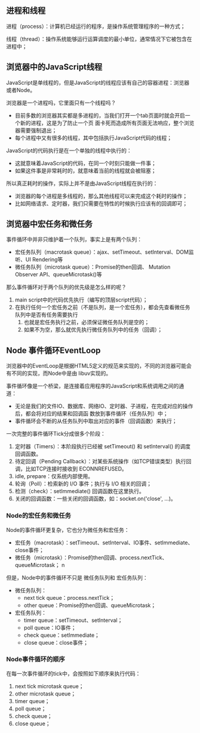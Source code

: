 ## 进程和线程

进程（process）：计算机已经运行的程序，是操作系统管理程序的一种方式； 

线程（thread）：操作系统能够运行运算调度的最小单位，通常情况下它被包含在进程中；

## 浏览器中的JavaScript线程

JavaScript是单线程的，但是JavaScript的线程应该有自己的容器进程：浏览器或者Node。

浏览器是一个进程吗，它里面只有一个线程吗？

- 目前多数的浏览器其实都是多进程的，当我们打开一个tab页面时就会开启一个新的进程，这是为了防止一个页 面卡死而造成所有页面无法响应，整个浏览器需要强制退出； 
- 每个进程中又有很多的线程，其中包括执行JavaScript代码的线程；

JavaScript的代码执行是在一个单独的线程中执行的：

- 这就意味着JavaScript的代码，在同一个时刻只能做一件事； 
- 如果这件事是非常耗时的，就意味着当前的线程就会被阻塞；

所以真正耗时的操作，实际上并不是由JavaScript线程在执行的：

- 浏览器的每个进程是多线程的，那么其他线程可以来完成这个耗时的操作； 
- 比如网络请求、定时器，我们只需要在特性的时候执行应该有的回调即可；

## 浏览器中宏任务和微任务

事件循环中并非只维护着一个队列，事实上是有两个队列：

- 宏任务队列（macrotask queue）：ajax、setTimeout、setInterval、DOM监听、UI Rendering等 
- 微任务队列（microtask queue）：Promise的then回调、 Mutation Observer API、queueMicrotask()等

那么事件循环对于两个队列的优先级是怎么样的呢？

1. main script中的代码优先执行（编写的顶层script代码）； 
2. 在执行任何一个宏任务之前（不是队列，是一个宏任务），都会先查看微任务队列中是否有任务需要执行
   1. 也就是宏任务执行之前，必须保证微任务队列是空的；
   2. 如果不为空，那么就优先执行微任务队列中的任务（回调）；

## Node 事件循环EventLoop

浏览器中的EventLoop是根据HTML5定义的规范来实现的，不同的浏览器可能会有不同的实现，而Node中是由 libuv实现的。

事件循环像是一个桥梁，是连接着应用程序的JavaScript和系统调用之间的通道：

- 无论是我们的文件IO、数据库、网络IO、定时器、子进程，在完成对应的操作后，都会将对应的结果和回调函 数放到事件循环（任务队列）中； 
- 事件循环会不断的从任务队列中取出对应的事件（回调函数）来执行；

一次完整的事件循环Tick分成很多个阶段：

1. 定时器（Timers）：本阶段执行已经被 setTimeout() 和 setInterval() 的调度回调函数。 
2. 待定回调（Pending Callback）：对某些系统操作（如TCP错误类型）执行回调，比如TCP连接时接收到 ECONNREFUSED。 
3. idle, prepare：仅系统内部使用。 
4. 轮询（Poll）：检索新的 I/O 事件；执行与 I/O 相关的回调； 
5. 检测（check）：setImmediate() 回调函数在这里执行。 
6. 关闭的回调函数：一些关闭的回调函数，如：socket.on('close', ...)。

### Node的宏任务和微任务

Node的事件循环更复杂，它也分为微任务和宏任务： 

- 宏任务（macrotask）：setTimeout、setInterval、IO事件、setImmediate、close事件； 
- 微任务（microtask）：Promise的then回调、process.nextTick、queueMicrotask； n 

但是，Node中的事件循环不只是 微任务队列和 宏任务队列： 

- 微任务队列： 
  - next tick queue：process.nextTick； 
  - other queue：Promise的then回调、queueMicrotask； 
- 宏任务队列： 
  - timer queue：setTimeout、setInterval； 
  - poll queue：IO事件； 
  - check queue：setImmediate； 
  - close queue：close事件；

### Node事件循环的顺序

在每一次事件循环的tick中，会按照如下顺序来执行代码：

1. next tick microtask queue； 
2. other microtask queue； 
3. timer queue； 
4. poll queue； 
5. check queue； 
6. close queue；

